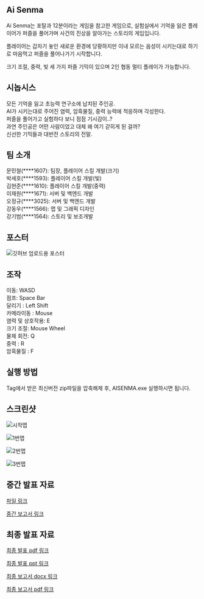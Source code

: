 ## Ai Senma

Ai Senma는 포탈과 12분이라는 게임을 참고한 게임으로, 실험실에서 기억을 잃은 플레이어가 퍼즐을 풀어가며 사건의 진상을 알아가는 스토리의 게임입니다.   

플레이어는 갑자기 놓인 새로운 환경에 당황하지만 이내 모르는 음성이 시키는대로 하기로 마음먹고 퍼즐을 풀어나가기 시작합니다. 

크기 조절, 중력, 빛 세 가지 퍼즐 기믹이 있으며 2인 협동 멀티 플레이가 가능합니다. 


## 시놉시스
모든 기억을 잃고 초능력 연구소에 납치된 주인공.  
AI가 시키는대로 주어진 염력, 암흑물질, 중력 능력에 적응하며 각성한다.  
퍼즐을 풀어가고 실험하다 보니 점점 기시감이..?  
과연 주인공은 어떤 사람이었고 대체 왜 여기 갇히게 된 걸까?  
신선한 기믹들과 대반전 스토리의 전말.


## 팀 소개

문민철(\*\*\*\*1607): 팀장, 플레이어 스킬 개발(크기)  
박세호(\*\*\*\*1593): 플레이어 스킬 개발(빛)   
김현준(\*\*\*\*1610): 플레이어 스킬 개발(중력)  
이재원(\*\*\*\*1671): 서버 및 백엔드 개발  
오정규(\*\*\*\*3025): 서버 및 백엔드 개발  
강동우(\*\*\*\*1566): 맵 및 그래픽 디자인  
강기범(\*\*\*\*1564): 스토리 및 보조개발  


## 포스터
![깃허브 업로드용 포스터](https://github.com/kookmin-sw/capstone-2024-36/assets/39340989/92f845b3-6200-4550-9c96-dca78a40d7f0)


## 조작
이동: WASD  
점프: Space Bar  
달리기 : Left Shift  
카메라이동 : Mouse  
염력 및 상호작용: E  
크기 조절: Mouse Wheel  
물체 회전: Q  
중력 : R  
암흑물질 : F  


## 실행 방법

 Tag에서 받은 최신버전 zip파일을 압축해제 후, AISENMA.exe 실행하시면 됩니다.


## 스크린샷

![시작맵](https://github.com/kookmin-sw/capstone-2024-36/assets/39340989/1d5e9a33-9faf-4b15-abd8-17bd550180e3)

![1번맵](https://github.com/kookmin-sw/capstone-2024-36/assets/39340989/ed769cbe-527c-44a0-8c21-2a588ccacee1)

![2번맵](https://github.com/kookmin-sw/capstone-2024-36/assets/39340989/e3be4b19-a122-407e-97af-13c275acaec0)

![3번맵](https://github.com/kookmin-sw/capstone-2024-36/assets/39340989/a23245d0-11e2-43aa-a857-529b3eae49b5)


## 중간 발표 자료
[파일 링크](https://github.com/kookmin-sw/capstone-2024-36/blob/master/%EC%A4%91%EA%B0%84_%EB%B0%9C%ED%91%9C%EC%9E%90%EB%A3%8C.pdf)
  

[중간 보고서 링크](https://github.com/kookmin-sw/capstone-2024-36/blob/master/%EC%A4%91%EA%B0%84%EB%B3%B4%EA%B3%A0%EC%84%9C.pdf)

## 최종 발표 자료

[최종 발표 pdf 링크](https://github.com/kookmin-sw/capstone-2024-36/blob/master/%EC%BA%A1%EB%94%94%20%EA%B8%B0%EB%A7%90%20LAB36%20PPT.pdf)

[최종 발표 ppt 링크](https://github.com/kookmin-sw/capstone-2024-36/blob/master/%EC%BA%A1%EB%94%94%20%EA%B8%B0%EB%A7%90%20LAB36.pptx)

[최종 보고서 docx 링크](https://github.com/kookmin-sw/capstone-2024-36/blob/master/LAB36%20-%20%EA%B8%B0%EB%A7%90%EB%B3%B4%EA%B3%A0%EC%84%9C.docx)

[최종 보고서 pdf 링크](https://github.com/kookmin-sw/capstone-2024-36/blob/master/LAB36%20-%20%EA%B8%B0%EB%A7%90%EB%B3%B4%EA%B3%A0%EC%84%9C.pdf)
